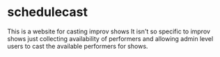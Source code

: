 # schedulecast
 This is a website for casting improv shows
 It isn't so specific to improv shows just collecting
 availability of performers and allowing admin level users
 to cast the available performers for shows.
